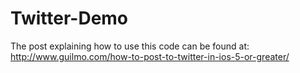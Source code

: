 Twitter-Demo
============

The post explaining how to use this code can be found at: http://www.guilmo.com/how-to-post-to-twitter-in-ios-5-or-greater/